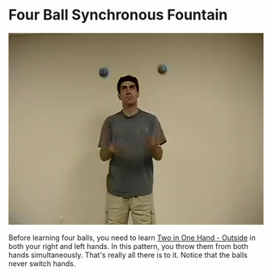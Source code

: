 # Four Ball Synchronous Fountain

![FourBallSynchronousFountain](/site/videos/poster/foursynchronous.jpg)

Before learning four balls, you need to learn [Two in One Hand - Outside](/site/en/twoinonehand-outside/README.md) in both your right and left hands. In this pattern, you throw them from both hands simultaneously. That's really all there is to it. Notice that the balls never switch hands.

